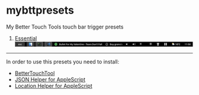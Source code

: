 # mybttpresets
My Better Touch Tools touch bar trigger presets

1. [Essential](https://github.com/indiependente/mybttpresets/blob/master/essential/essential.bttpreset)
![Essential](https://github.com/indiependente/mybttpresets/blob/master/essential/essential_screenshot.png)


___
In order to use this presets you need to install:
 - [BetterTouchTool](https://folivora.ai/)
 - [JSON Helper for AppleScript](https://itunes.apple.com/gb/app/json-helper-for-applescript/id453114608?mt=12)
 - [Location Helper for AppleScript](https://itunes.apple.com/gb/app/location-helper-for-applescript/id488536386?mt=12)

